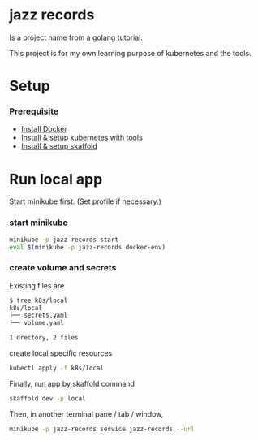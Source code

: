 # jazz records
Is a project name from [a golang tutorial](https://go.dev/doc/tutorial/database-access).

This project is for my own learning purpose of kubernetes and the tools.

# Setup
### Prerequisite
- [Install Docker](https://docs.docker.com/engine/install/)
- [Install & setup kubernetes with tools](https://kubernetes.io/docs/setup/)
- [Install & setup skaffold](https://skaffold.dev/docs/quickstart/)

# Run local app
Start minikube first. (Set profile if necessary.)

### start minikube
```bash
minikube -p jazz-records start
eval $(minikube -p jazz-records docker-env)
```

### create volume and secrets

Existing files are
```bash
$ tree k8s/local
k8s/local
├── secrets.yaml
└── volume.yaml

1 drectory, 2 files
```

create local specific resources
```bash
kubectl apply -f k8s/local
```

Finally, run app by skaffold command
```bash
skaffold dev -p local
```


Then, in another terminal pane / tab / window,

```bash
minikube -p jazz-records service jazz-records --url
```
